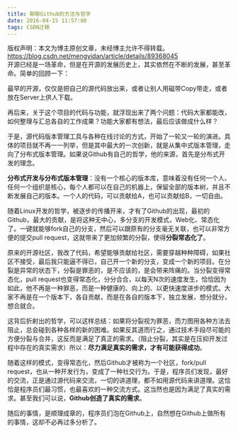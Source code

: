 ```yaml
---
title: 聊聊Github的方法与哲学
date: 2016-04-15 11:57:00
tags: CSDN迁移
---
```

 版权声明：本文为博主原创文章，未经博主允许不得转载。 https://blog.csdn.net/mengyidan/article/details/89368045   
   开源已经是一场革命，但是在开源的发展历史上，其实依然在不断的发展，甚至革命。简单的回顾一下：

 最早的开源，仅仅是把自己的源代码放出来，或者让别人用磁带Copy带走，或者放在Server上供人下载。

 再后来，关于这个项目的代码与功能，就浮现出来了两个问题：代码大家都能改，如何整理与汇总各自的工作成果？功能大家都有想法，最后应该做成什么样？

 于是，源代码版本管理工具与各种在线讨论的方式，开始了一轮又一轮的演进。具体的项目就不再一一列举，但是其中最大的一次创新，就是从集中式版本管理，走向了分布式版本管理。如果说Github有自己的哲学，他的来源，首先是分布式开发的理念。

 **分布式开发与分布式版本管理**：没有一个核心的版本库，意味着没有任何一个人、任何一个组织是核心，每个人都可以在自己的机器上，保留全部的版本树，并且不断发展自己的版本。一个人的代码，可以贡献给A，也可以贡献给B，一切自由。

 随着Linux开发的哲学，被逐步的传播开来，才有了Github的出现，最初的Github，最大的贡献，是将这种无中心，多分支的开发模式，Web化、常态化了。一键就能够fork自己的分支，然后可以跟原有的分支毫无关联，也可以非常方便的提交pull request，这就带来了更加频繁的分裂，使得**分裂常态化了**。

 原来的开源社区，我改了代码，希望能够贡献给社区，需要穿越种种障碍，如果社区不接受，最后我只能逼不得已，自己开一个新的分支，变成一个新的项目。在分裂是异常的状态下，分裂是罪恶的，是不应该的，是会带来阵痛的。当分裂变得常态化，pull request也变得常态化，分分合合，以每天N次的速度发生，恰恰因为如此，他不再是一种罪恶，而是一种健康的、向上的、以更快速度进步的模式。大家不再是在一个版本下，各自贡献，而是在各自的版本下，独立发展，想分就分，想合就合。

 这背后折射出的哲学，可以这样总结：如果将分裂视为罪恶，而力图用各种方法去阻止，总会碰到各种各样的新的困难。如果反其道而行之，通过技术手段尽可能的方便分裂与合并，这反而是满足了真正的需求。（阻止分裂，其实是在压抑开发过程中存在的真实需求）所以：**尽力满足真实的需求，才有可能获得成功**。

 随着这样的模式，变得常态化，然后Github才被称为一个社区，fork/pull request，也从一种开发行为，变成了一种社交行为。于是，程序员们发现，最好的交流，正是通过源代码来交流，一切的讲道理，都不如用源代码来讲道理。这恰恰是程序员们最习惯，也最喜欢的一种交流方式。这当然也是因为满足了真实的需求。甚至我们可以说，**Github创造了真实的需求**。

 随后的事情，是顺理成章的，程序员们泡在Github上，自然想在Github上做所有的事情，这却不必再过多分析了。

   
   
 